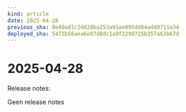 ```yaml
---
kind: article
date: 2025-04-28
previous_sha: 0e40ad1c2dd28ba253a91ae095dd84ad40711a34
deployed_sha: 5472b56aea6e87d8dc1a9f2290725b357a63b67d
---
```


# 2025-04-28

Release notes:

Geen release notes
